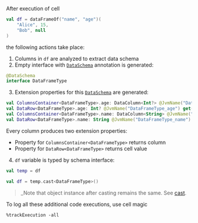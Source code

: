 [//]: # (title: DataSchema workflow in Jupyter)

<!---IMPORT org.jetbrains.kotlinx.dataframe.samples.api.Schemas-->

After execution of cell

<!---FUN createDfNullable-->

```kotlin
val df = dataFrameOf("name", "age")(
    "Alice", 15,
    "Bob", null
)
```

<!---END-->

the following actions take place:

1. Columns in `df` are analyzed to extract data schema
2. Empty interface with [`DataSchema`](schema.md) annotation is generated:

```kotlin
@DataSchema
interface DataFrameType
```

3. Extension properties for this [`DataSchema`](schema.md) are generated:

```kotlin
val ColumnsContainer<DataFrameType>.age: DataColumn<Int?> @JvmName("DataFrameType_age") get() = this["age"] as DataColumn<Int?>
val DataRow<DataFrameType>.age: Int? @JvmName("DataFrameType_age") get() = this["age"] as Int?
val ColumnsContainer<DataFrameType>.name: DataColumn<String> @JvmName("DataFrameType_name") get() = this["name"] as DataColumn<String>
val DataRow<DataFrameType>.name: String @JvmName("DataFrameType_name") get() = this["name"] as String
```

Every column produces two extension properties:

* Property for `ColumnsContainer<DataFrameType>` returns column
* Property for `DataRow<DataFrameType>` returns cell value

4. `df` variable is typed by schema interface:

```kotlin
val temp = df
```

```kotlin
val df = temp.cast<DataFrameType>()
```

> _Note that object instance after casting remains the same. See [cast](cast.md).

To log all these additional code executions, use cell magic

```
%trackExecution -all
```
